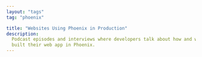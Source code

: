 ```yaml
---
layout: "tags"
tag: "phoenix"

title: "Websites Using Phoenix in Production"
description:
  Podcast episodes and interviews where developers talk about how and why they
  built their web app in Phoenix.
---
```

